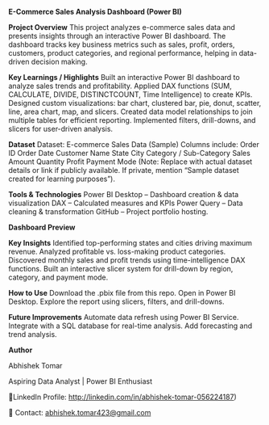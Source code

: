 **E-Commerce Sales Analysis Dashboard (Power BI)**

**Project Overview**
This project analyzes e-commerce sales data and presents insights through an interactive Power BI dashboard.
The dashboard tracks key business metrics such as sales, profit, orders, customers, product categories, and regional performance, helping in data-driven decision making.

**Key Learnings / Highlights**
Built an interactive Power BI dashboard to analyze sales trends and profitability.
Applied DAX functions (SUM, CALCULATE, DIVIDE, DISTINCTCOUNT, Time Intelligence) to create KPIs.
Designed custom visualizations: bar chart, clustered bar, pie, donut, scatter, line, area chart, map, and slicers.
Created data model relationships to join multiple tables for efficient reporting.
Implemented filters, drill-downs, and slicers for user-driven analysis.

**Dataset**
Dataset: E-commerce Sales Data (Sample)
Columns include:
Order ID
Order Date
Customer Name
State
City
Category / Sub-Category
Sales Amount
Quantity
Profit
Payment Mode
(Note: Replace with actual dataset details or link if publicly available. If private, mention “Sample dataset created for learning purposes”).

**Tools & Technologies**
Power BI Desktop – Dashboard creation & data visualization
DAX – Calculated measures and KPIs
Power Query – Data cleaning & transformation
GitHub – Project portfolio hosting.

**Dashboard Preview**

**Key Insights**
Identified top-performing states and cities driving maximum revenue.
Analyzed profitable vs. loss-making product categories.
Discovered monthly sales and profit trends using time-intelligence DAX functions.
Built an interactive slicer system for drill-down by region, category, and payment mode.

**How to Use**
Download the .pbix file from this repo.
Open in Power BI Desktop.
Explore the report using slicers, filters, and drill-downs.

**Future Improvements**
Automate data refresh using Power BI Service.
Integrate with a SQL database for real-time analysis.
Add forecasting and trend analysis.

**Author**

Abhishek Tomar

Aspiring Data Analyst | Power BI Enthusiast

🔗LinkedIn Profile: http://linkedin.com/in/abhishek-tomar-056224187)

📧 Contact: abhishek.tomar423@gmail.com

